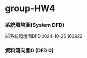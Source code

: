 # group-HW4
### 系統環境圖(System DFD)
![系統環境圖DFD 2024-10-25 163922](https://github.com/user-attachments/assets/c2c8ad4f-46a7-4f15-bf72-34d6165c9256)

### 資料流向圖0 (DFD 0)
